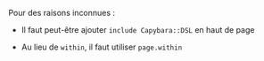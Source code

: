 

Pour des raisons inconnues :

* Il faut peut-être ajouter `include Capybara::DSL` en haut de page

* Au lieu de `within`, il faut utiliser `page.within`
